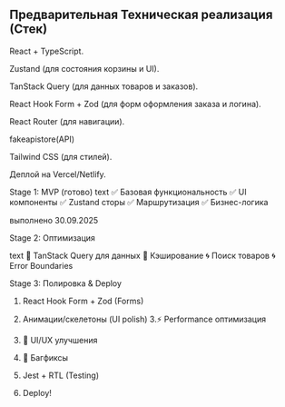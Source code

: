 ## Предварительная Техническая реализация (Стек)

React + TypeScript.

Zustand (для состояния корзины и UI).

TanStack Query (для данных товаров и заказов).

React Hook Form + Zod (для форм оформления заказа и логина).

React Router (для навигации).

fakeapistore(API)

Tailwind CSS (для стилей).

Деплой на Vercel/Netlify.

Stage 1: MVP (готово)
text
✅ Базовая функциональность
✅ UI компоненты
✅ Zustand сторы
✅ Маршрутизация
✅ Бизнес-логика

выполнено 30.09.2025

Stage 2: Оптимизация

text
🔄 TanStack Query для данных
🔄 Кэширование
🌀 Поиск товаров
🌀 Error Boundaries

Stage 3: Полировка & Deploy

1. React Hook Form + Zod (Forms)
2. Анимации/скелетоны (UI polish)
   3.⚡ Performance оптимизация
3. 🎨 UI/UX улучшения
4. 🐛 Багфиксы
5. Jest + RTL (Testing)

6. Deploy!
